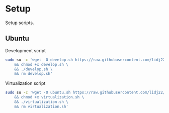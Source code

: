 # Setup

Setup scripts.

## Ubuntu

Development script
```sh
sudo su -c 'wget -O develop.sh https://raw.githubusercontent.com/lidj22/setups/main/ubuntu-22/develop.sh \
    && chmod +x develop.sh \
    && ./develop.sh \
    && rm develop.sh'
```

Virtualization script
```sh
sudo su -c 'wget -O ubuntu.sh https://raw.githubusercontent.com/lidj22/setups/main/ubuntu-22/virtualization.sh \
    && chmod +x virtualization.sh \
    && ./virtualization.sh \
    && rm virtualization.sh'
```